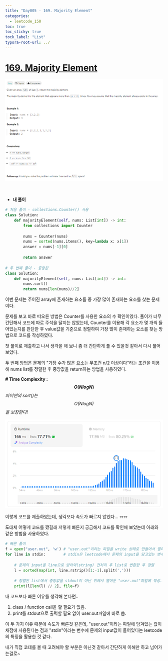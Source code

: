 ```yaml
---
title: "Day005 - 169. Majority Element"
categories:
  - leetcode_150
toc: true
toc_sticky: true
tock_label: "List"
typora-root-url: ../
---
```


# [169. Majority Element](https://leetcode.com/problems/majority-element/)

![image-20240923032349151](/../assets/images/2024-09-21-leetcodDay4/image-20240923032349151.png)

<br>

- **내 풀이**

```python
# 처음 풀이 - collections.Counter() 사용
class Solution:
    def majorityElement(self, nums: List[int]) -> int:
        from collections import Counter
        
        nums = Counter(nums)
        nums = sorted(nums.items(), key=lambda x: x[1])
        answer = nums[-1][0]

        return answer

# 두 번째 풀이 - 중앙값
class Solution:
    def majorityElement(self, nums: List[int]) -> int:
        nums.sort()
        return nums[len(nums)//2]
```

이번 문제는 주어진 array에 존재하는 요소들 중 가장 많이 존재하는 요소를 찾는 문제이다.

문제를 보고 바로 떠오른 방법은 Counter를 사용한 요소의 수 확인이였다. 풀이가 너무 간단해서 코드에 따로 주석을 달지는 않았는데, Counter를 이용해 각 요소가 몇 개씩 들어있는지를 판단한 후 value값을 기준으로 정렬하여 가장 많이 존재하는 요소를 찾는 방법으로 코드를 작성하였다.

첫 풀이로 제출하고 나서 생각을 해 보니 좀 더 간단하게 풀 수 있을것 같아서 다시 풀어보았다.

두 번째 방법은 문제의 "가장 수가 많은 요소는 무조건 n/2 이상이다"라는 조건을 이용해 nums list를 정렬한 후 중앙값을 return하는 방법을 사용하였다. 

**\# Time Complexity  : $$O(NlogN)$$** *파이썬의 sort()는 $$O(NlogN)$$을 보장한다!*

![image-20240923033258154](/../assets/images/2024-09-21-leetcodDay4/image-20240923033258154.png)

이렇게 코드를 제출하였는데, 생각보다 속도가 빠르지 않았다... ㅠㅠ

도대체 어떻게 코드를 짰길래 저렇게 빠른지 궁금해서 코드를 확인해 보았는데 아래와 같은 방법을 사용하였다.

```python
# 빠른 풀이
f = open("user.out", 'w') # "user.out"이라는 파일을 write 상태로 만들어서 열어둠.
for line in stdin: 		  # stdin은 leetcode에서 문제의 input을 담고있는 변수명인듯. 
    
    # 문제의 input을 line으로 받아와(string) 전처리 후 list로 변환한 후 정렬
    l = sorted(map(int, line.rstrip()[1:-1].split(','))) 
    
    # 정렬된 list에서 중앙값을 stdout이 아닌 위에서 열어둔 "user.out"파일에 작성.
    print(l[len(l) // 2], file=f)       
```

내 코드보다 빠른 이유를 생각해 본다면..

1. class / function call을 할 필요가 없음.
2. print를 stdout으로 출력할 필요 없이 user.out파일에 바로 씀.

이 두 가지 이유 때문에 속도가 빠른것 같은데, "user.out"이라는 파일에 담겨있는 값이 채점에 사용된다는 점과 "stdin"이라는 변수에 문제의 input값이 들어있다는 leetcode의 특징을 활용한 것 같다. 

내가 직접 코테를 볼 때 고려해야 할 부분은 아닌것 같아서 간단하게 이해만 하고 넘어가는걸로~
